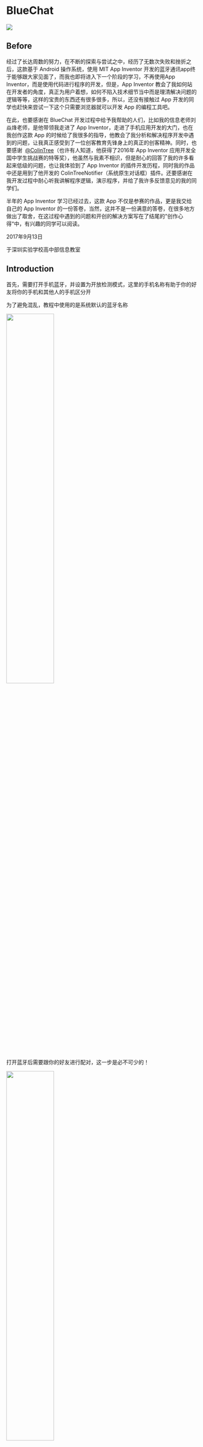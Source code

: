 # BlueChat

![](https://github.com/Genius320/BlueChat/blob/master/assert/logo5.png?raw=true)

## Before

经过了长达周数的努力，在不断的探索与尝试之中，经历了无数次失败和挫折之后，这款基于 Android 操作系统，使用 MIT App Inventor 开发的蓝牙通讯app终于能够跟大家见面了，而我也即将进入下一个阶段的学习，不再使用App Inventor，而是使用代码进行程序的开发，但是，App Inventor 教会了我如何站在开发者的角度，真正为用户着想，如何不陷入技术细节当中而是理清解决问题的逻辑等等，这样的宝贵的东西还有很多很多，所以，还没有接触过 App 开发的同学也赶快来尝试一下这个只需要浏览器就可以开发 App 的编程工具吧。

在此，也要感谢在 BlueChat 开发过程中给予我帮助的人们，比如我的信息老师刘焱烽老师，是他带领我走进了 App Inventor，走进了手机应用开发的大门，也在我创作这款 App 的时候给了我很多的指导，他教会了我分析和解决程序开发中遇到的问题，让我真正感受到了一位创客教育先锋身上的真正的创客精神。同时，也要感谢  [@ColinTree](https://github.com/ColinTree)（也许有人知道，他获得了2016年 App Inventor 应用开发全国中学生挑战赛的特等奖），他虽然与我素不相识，但是耐心的回答了我的许多看起来低级的问题，也让我体验到了 App Inventor 的插件开发历程，同时我的作品中还是用到了他开发的 ColinTreeNotifier（系统原生对话框）插件。还要感谢在我开发过程中耐心听我讲解程序逻辑，演示程序，并给了我许多反馈意见的我的同学们。

半年的 App Inventor 学习已经过去，这款 App 不仅是参赛的作品，更是我交给自己的 App Inventor 的一份答卷，当然，这并不是一份满意的答卷，在很多地方做出了取舍，在这过程中遇到的问题和开创的解决方案写在了结尾的”创作心得“中，有兴趣的同学可以阅读。

2017年9月13日

于深圳实验学校高中部信息教室

## Introduction

首先，需要打开手机蓝牙，并设置为开放检测模式，这里的手机名称有助于你的好友将你的手机和其他人的手机区分开

为了避免混乱，教程中使用的是系统默认的蓝牙名称

<img src="https://github.com/Genius320/BlueChat/blob/master/assert/introduction1.png?raw=true"  
width="50%" >

打开蓝牙后需要跟你的好友进行配对，这一步是必不可少的！

<img src="https://github.com/Genius320/BlueChat/blob/master/assert/introduction2.png?raw=true"
 width="50%" >

配对完成之后就可以进入 BlueChat 了，第一个版面为教程版面，第二个版面为好友版面，第三个版面为设置版面，为了更愉快的聊天，我们先到第三个版面设置一下基本信息，由于是使用 App Inventor 开发的应用，目前能够设置的只有昵称，设置完成后记得点击保存，为了防止大家手滑，退出程序的按钮目前不可以使用

<img src="https://github.com/Genius320/BlueChat/blob/master/assert/introduction3.png?raw=true"
width="50%" >

接下来来到第二个界面，此处的列表会显示所有你已经配对的蓝牙设备（在编写教程前，我取消了10多个已有配对），选择你想要配对到的好友，注意，此处的一串是蓝牙设备标识符，不需要理解，后面的文字是在系统设置中设定的手机名称，并不是本程序中的名称。

选择完成后将会自动连接到对方的设备，当然，你的好友也需要下载并安装这款 App。如果信号不通畅或者遇到未知错误，将会提示无法连接，此时双方清除手机后台，重新开启程序即可。

<img src="https://github.com/Genius320/BlueChat/blob/master/assert/introduction4.png?raw=true"
width="50%" >

连接上后对方的昵称会显示在屏幕的正上方，为了防止混淆，另外一台设备上我将昵称设置为了手机B。此时就可以愉快的和好友聊天了，当然，由于时间关系，语音发送和图片发送等功能没有实现，但是表情功能非常有意思，改变了 QQ 表情的固有思想，改用颜文字，使聊天内容更加生动活泼。

<img src="https://github.com/Genius320/BlueChat/blob/master/assert/introduction5.png?raw=true"
width="50%" >

## 创作心得

1.很多人使用 App Inventor 写出的应用程序都忽视了用户界面的设计，而 Android 默认的界面又严重缺乏美感，导致 App 的用户交互体验变得很差，但其实，用 App Inventor 也可以做出美观的界面。大家都知道可以在组件设计的部分设置组建的属性，例如背景颜色，文字大小，文本颜色等，但其实，在逻辑设计的部分也可以对组件的属性做出修改，只需要在界面初始化时设定需要特殊配色的组建的属性就行了，如果更用心一些，到网上找一些 png 格式的 icon，整个界面就会焕然一新，带给用户的体验好了不止一倍，当然，光有好看的界面也是不行的，程序逻辑设计部分才是程序的根本。

2.App Inventor提供的许多组件都只实现了 Android 中的小部分功能，例如，App Inventor 的列表显示框只能显示文本信息而不能做到图文并茂，这无疑阻碍了程序功能的丰富性，于是，一部分开发者选择通过编写插件的方式实现具有特殊功能的列表显示框，例如 ColinTree 的 ColinTreeListView 插件，但是，这样的方法对于没有基础的开发者来说无疑是一个巨大的挑战，加上 App Inventor 的开发文档并不方便访问，所以，插件开发其实有很高的难度，在探索的过程中，我发现了更为简单的解决方案，使用网页浏览框配合 HTML+Javascript，只需要进行简单的学习就可以做出不一样的界面，借助页面交换文件，还能够使网页和 App 程序之间进行数据交互，扩展性得到了大幅度的提升。

3.不少开发者将程序开发作为任务，认为只要功能实现了，开发就结束了，但实际上开发者不仅仅要保证程序的功能得到了实现，更要保证带给用户良好的体验，UI 设计的部分在第一点中已经讲到，在这里主要讲的是交互方式，开发者需要站在用户的角度进行思考，减轻用户的学习负担，简化用户的操作，使用恰当的方式给用户提供反馈，例如，我的程序中使用了 ColinTree 的 ColinTreeNotifier 插件，在用户进行了特定操作时，就会显示特定的提示信息，用户才会有与程序进行交互的感受。

4.一个良好设计的程序的基础必然是对基础知识的了解，作为开发者，不能够遇到了问题，再寻找哪个组件能够解决自己的问题，而是首先对基础组件进行详尽的了解，在程序设计阶段就分析出每个部分涉及到的组件，用怎样的组合能够解决问题，一个完好的设计方案往往需要花费大量的时间，进行大量的文献查阅，背景资料搜集等，但有了设计方案，就不会在开发过程中才发现问题，发现写好的程序遇到了无法修改的逻辑错误，导致整个工程推翻重做。
